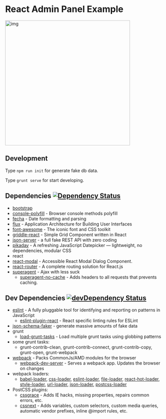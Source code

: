 React Admin Panel Example
===

<img src="https://cloud.githubusercontent.com/assets/1198848/7671756/2dcecc10-fce4-11e4-90a6-71d8a47a307d.png" width="400" alt="img" />

## Development

Type `npm run init` for generate fake db data.

Type `grunt serve` for start developing.


## Dependencies [![Dependency Status](https://david-dm.org/semigradsky/react-admin-example.svg)](https://david-dm.org/semigradsky/react-admin-example)

- [bootstrap](https://github.com/twbs/bootstrap)
- [console-polyfill](https://github.com/paulmillr/console-polyfill) - Browser console methods polyfill
- [fecha](https://github.com/taylorhakes/fecha) - Date formatting and parsing
- [flux](https://github.com/facebook/flux) - Application Architecture for Building User Interfaces
- [font-awesome](https://github.com/FortAwesome/Font-Awesome) - The iconic font and CSS toolkit
- [griddle-react](https://github.com/GriddleGriddle/Griddle) - Simple Grid Component written in React
- [json-server](https://github.com/typicode/json-server) - a full fake REST API with zero coding
- [pikaday](https://github.com/dbushell/Pikaday) - A refreshing JavaScript Datepicker — lightweight, no dependencies, modular CSS
- react
- [react-modal](https://github.com/rackt/react-modal) - Accessible React Modal Dialog Component.
- [react-router](https://github.com/rackt/react-router) - A complete routing solution for React.js
- [superagent](https://github.com/visionmedia/superagent) - Ajax with less suck
  - [superagent-no-cache](https://github.com/johntron/superagent-no-cache) - Adds headers to all requests that prevents caching.

## Dev Dependencies [![devDependency Status](https://david-dm.org/semigradsky/react-admin-example/dev-status.svg)](https://david-dm.org/semigradsky/react-admin-example#info=devDependencies)

- [eslint](https://github.com/eslint/eslint) - A fully pluggable tool for identifying and reporting on patterns in JavaScript
  - [eslint-plugin-react](https://github.com/yannickcr/eslint-plugin-react) - React specific linting rules for ESLint
- [json-schema-faker](https://github.com/pateketrueke/json-schema-faker) - generate massive amounts of fake data
- grunt
  - [load-grunt-tasks](https://github.com/sindresorhus/load-grunt-tasks) - Load multiple grunt tasks using globbing patterns
- some grunt tasks:
  - grunt-contrib-clean, grunt-contrib-connect, grunt-contrib-copy, grunt-open, grunt-webpack
- [webpack](https://github.com/webpack/webpack) - Packs CommonJs/AMD modules for the browser
  - [webpack-dev-server](https://github.com/webpack/webpack-dev-server) - Serves a webpack app. Updates the browser on changes
- webpack loaders:
  - [babel-loader](https://github.com/babel/babel-loader), [css-loader](https://github.com/webpack/css-loader), [eslint-loader](https://github.com/MoOx/eslint-loader), [file-loader](https://github.com/webpack/file-loader), [react-hot-loader](https://github.com/gaearon/react-hot-loader), [style-loader](https://github.com/webpack/style-loader), [url-loader](https://github.com/webpack/url-loader), [json-loader](https://github.com/webpack/json-loader), [postcss-loader](https://github.com/postcss/postcss-loader)
- PostCSS plugins:
  - [cssgrace](https://github.com/cssdream/cssgrace) - Adds IE hacks, missing properties, repairs common errors, etc.
  - [cssnext](https://github.com/cssnext/cssnext) - Adds variables, custom selectors, custom media queries, automatic vendor prefixes, inline @import rules, etc.
